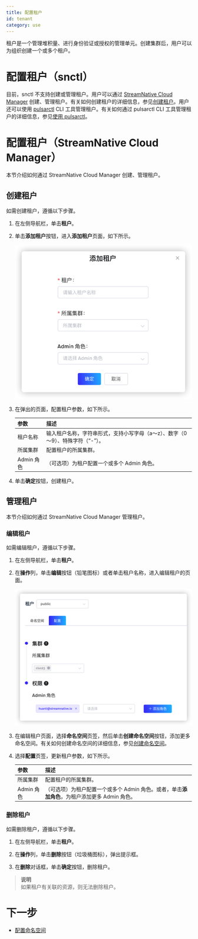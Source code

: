 ```yaml
---
title: 配置租户
id: tenant
category: use
---
```


租户是一个管理堆积量、进行身份验证或授权的管理单元。创建集群后，用户可以为组织创建一个或多个租户。

# 配置租户（snctl）

目前，snctl 不支持创建或管理租户。用户可以通过 [StreamNative Cloud Manager](https://console.streamnative.cloud/?defaultMethod=login) 创建、管理租户。有关如何创建租户的详细信息，参见[创建租户](#创建租户)。用户还可以使用 [pulsarctl](/platform/latest/manage-and-monitor/pulsarctl/overview) CLI 工具管理租户。有关如何通过 pulsarctl CLI 工具管理租户的详细信息，参见[使用 pulsarctl](/platform/latest/manage-and-monitor/pulsarctl/use)。

# 配置租户（StreamNative Cloud Manager）

本节介绍如何通过 StreamNative Cloud Manager 创建、管理租户。

## 创建租户

如需创建租户，遵循以下步骤。

1. 在左侧导航栏，单击**租户**。
   
2. 单击**添加租户**按钮，进入**添加租户**页面，如下所示。
   
   ![](../image/create-tenant.png)

3. 在弹出的页面，配置租户参数，如下所示。

    | 参数 | 描述 |
    | --- | --- |
    | 租户名称 | 输入租户名称，字符串形式，支持小写字母（a～z）、数字（0～9）、特殊字符（“-”）。 |
    | 所属集群 | 配置租户的所属集群。 |
    | Admin 角色 |（可选项）为租户配置一个或多个 Admin 角色。|

4. 单击**确定**按钮，创建租户。

## 管理租户

本节介绍如何通过 StreamNative Cloud Manager 管理租户。

### 编辑租户

如需编辑租户，遵循以下步骤。

1. 在左侧导航栏，单击**租户**。

2. 在**操作**列，单击**编辑**按钮（铅笔图标）或者单击租户名称，进入编辑租户的页面。

   ![](../image/edit-tenant.png)

3. 在编辑租户页面，选择**命名空间**页签，然后单击**创建命名空间**按钮，添加更多命名空间。有关如何创建命名空间的详细信息，参见[创建命名空间](/use/namespace.md#创建命名空间)。

4. 选择**配置**页签，更新租户参数，如下所示。

    | 参数 | 描述 |
    | --- | --- |
    | 所属集群 | 配置租户的所属集群。|
    | Admin 角色 |（可选项）为租户配置一个或多个 Admin 角色。或者，单击**添加角色**，为租户添加更多 Admin 角色。|

### 删除租户

如需删除租户，遵循以下步骤。

1. 在左侧导航栏，单击**租户**。

2. 在**操作**列，单击**删除**按钮（垃圾桶图标），弹出提示框。

3. 在**删除**对话框，单击**确定**按钮，删除租户。

> **说明**  
> 如果租户有关联的资源，则无法删除租户。

# 下一步

- [配置命名空间](/use/namespace.md)
